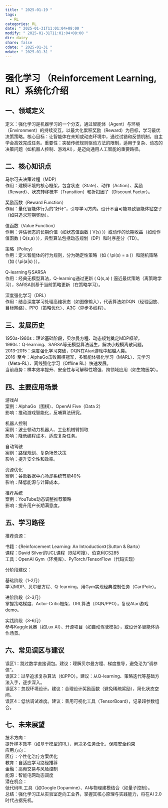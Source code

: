 ```yaml
---
title: " 2025-01-19 "
tags:
  - RL
categories: RL
date: " 2025-01-31T11:01:04+08:00 "
modify: " 2025-01-31T11:01:04+08:00 "
dir: dairy
share: false
cdate: " 2025-01-31 "
mdate: " 2025-01-31 "
---
```


# 强化学习 （Reinforcement Learning, RL）系统化介绍

## 一、领域定义

定义：强化学习是机器学习的一个分支，通过智能体（Agent）与环境（Environment）的持续交互，以最大化累积奖励（Reward）为目标，学习最优决策策略。核心目标：让智能体在未知或动态环境中，通过试错和反馈机制，自主学会高效完成任务。重要性：突破传统规则驱动方法的限制，适用于复杂、动态的决策问题（如机器人控制、游戏AI），是迈向通用人工智能的重要路径。

## 二、核心知识点

马尔可夫决策过程（MDP）  
作用：建模环境的核心框架，包含状态（State）、动作（Action）、奖励（Reward）、状态转移概率（Transition）和折扣因子（Discount Factor）。

奖励函数（Reward Function）  
作用：量化智能体行为的“好坏”，引导学习方向。设计不当可能导致智能体钻空子（如只追求短期奖励）。

值函数（Value Function）  
作用：评估状态的长期价值（如状态值函数 ( V(s) )）或动作的长期收益（如动作值函数 ( Q(s,a) )），典型算法包括动态规划（DP）和时序差分（TD）。

策略（Policy）  
作用：定义智能体的行为规则，分为确定性策略（如 ( \pi(s) = a )）和随机策略（如 ( \pi(a|s) )）。

Q-learning与SARSA  
作用：经典无模型算法，Q-learning通过更新 ( Q(s,a) ) 逼近最优策略（离策略学习），SARSA则基于当前策略更新（在策略学习）。

深度强化学习（DRL）  
作用：结合深度学习处理高维状态（如图像输入），代表算法如DQN（经验回放、目标网络）、PPO（策略优化）、A3C（异步多线程）。

## 三、发展历史

1950s-1980s：理论基础阶段，贝尔曼方程、动态规划奠定MDP框架。  
1990s：Q-learning、SARSA等无模型算法诞生，解决小规模离散问题。  
2013-2015：深度强化学习突破，DQN在Atari游戏中超越人类。  
2016-至今：AlphaGo击败围棋冠军，多智能体强化学习（MARL）、元学习（Meta-RL）、离线强化学习（Offline RL）快速发展。  
当前趋势：样本效率提升、安全性与可解释性增强、跨领域应用（如生物医学）。

## 四、主要应用场景

游戏AI  
案例：AlphaGo（围棋）、OpenAI Five（Data 2）  
影响：推动游戏智能化，反哺算法研究。

机器人控制  
案例：波士顿动力机器人、工业机械臂抓取  
影响：降低编程成本，适应复杂任务。

自动驾驶  
案例：路径规划、复杂场景决策  
影响：提升安全性和效率。

资源优化  
案例：谷歌数据中心冷却系统节能40%  
影响：降低能源与计算成本。

推荐系统  
案例：YouTube动态调整推荐策略  
影响：提升用户长期满意度。

## 五、学习路径

推荐资源：

书籍：《Reinforcement Learning: An Introduction》（Sutton & Barto）  
课程：David Silver的UCL课程（B站可搜）、伯克利CS285  
工具：OpenAI Gym（环境库）、PyTorch/TensorFlow（代码实现）

分阶段建议：

基础阶段（1-2月）  
学习MDP、贝尔曼方程、Q-learning，用Gym实现经典控制任务（CartPole）。

进阶阶段（2-3月）  
掌握策略梯度、Actor-Critic框架、DRL算法（DQN/PPO），复现Atari游戏demo。

实践阶段（3-6月）  
参与Kaggle竞赛（如Lux AI）、开源项目（如自动驾驶模拟），或设计多智能体协作场景。

## 六、常见误区与建议

误区1：跳过数学直接调包。建议：理解贝尔曼方程、梯度推导，避免沦为“调参侠”。  
误区2：过早追求复杂算法（如PPO）。建议：从Q-learning、策略迭代等基础方法入手，逐步深入。  
误区3：忽视环境设计。建议：合理设计奖励函数（避免稀疏奖励），简化状态空间。  
误区4：低估调试难度。建议：善用可视化工具（TensorBoard），记录超参数组合。

## 七、未来展望

技术方向：  
提升样本效率（如基于模型的RL）、解决多任务泛化、保障安全约束  
应用方向：  
医疗：个性化治疗方案优化  
教育：自适应学习路径推荐  
金融：高频交易与风险控制  
能源：智能电网动态调度  
潜在机会：  
低代码RL工具（如Google Dopamine）、AI与物理建模结合（如量子控制）。  
总结：强化学习正从实验室走向工业界，掌握其核心原理与实践能力，将在AI 2.0时代占据先机。
